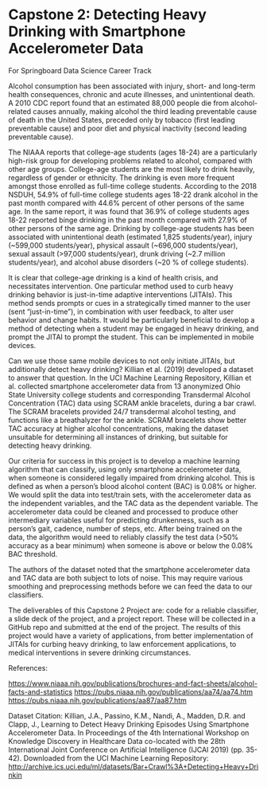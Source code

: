 # Capstone 2: Detecting Heavy Drinking with Smartphone Accelerometer Data
For Springboard Data Science Career Track

Alcohol consumption has been associated with injury, short- and long-term health consequences, chronic and acute illnesses, and unintentional death. A 2010 CDC report  found that an estimated 88,000 people die from alcohol-related causes annually, making alcohol the third leading preventable cause of death in the United States, preceded only by tobacco (first leading preventable cause) and poor diet and physical inactivity (second leading preventable cause). 

The NIAAA reports that college-age students (ages 18-24) are a particularly high-risk group for developing problems related to alcohol, compared with other age groups. College-age students are the most likely to drink heavily, regardless of gender or ethnicity. The drinking is even more frequent amongst those enrolled as full-time college students. According to the 2018 NSDUH, 54.9% of full-time college students ages 18-22 drank alcohol in the past month compared with 44.6% percent of other persons of the same age. In the same report, it was found that 36.9% of college students ages 18-22 reported binge drinking in the past month compared with 27.9% of other persons of the same age. Drinking by college-age students has been associated with unintentional death (estimated 1,825 students/year), injury (~599,000 students/year), physical assault (~696,000 students/year), sexual assault (>97,000 students/year), drunk driving (~2.7 million students/year), and alcohol abuse disorders (~20 % of college students). 

It is clear that college-age drinking is a kind of health crisis, and necessitates intervention. One particular method used to curb heavy drinking behavior is just-in-time adaptive interventions (JITAIs). This method sends prompts or cues in a strategically timed manner to the user (sent “just-in-time”), in combination with user feedback, to alter user behavior and change habits. It would be particularly beneficial to develop a method of detecting when a student may be engaged in heavy drinking, and prompt the JITAI to prompt the student. This can be implemented in mobile devices. 

Can we use those same mobile devices to not only initiate JITAIs, but additionally detect heavy drinking? Killian et al. (2019) developed a dataset to answer that question. In the UCI Machine Learning Repository, Killian et al. collected smartphone accelerometer data from 13 anonymized Ohio State University college students and corresponding Transdermal Alcohol Concentration (TAC) data using SCRAM ankle bracelets, during a bar crawl. The SCRAM bracelets provided 24/7 transdermal alcohol testing, and functions like a breathalyzer for the ankle. SCRAM bracelets show better TAC accuracy at higher alcohol concentrations, making the dataset unsuitable for determining all instances of drinking, but suitable for detecting heavy drinking.

Our criteria for success in this project is to develop a machine learning algorithm that can classify, using only smartphone accelerometer data, when someone is considered legally impaired from drinking alcohol. This is defined as when a person’s blood alcohol content (BAC) is 0.08% or higher. We would split the data into test/train sets, with the accelerometer data as the independent variables, and the TAC data as the dependent variable. The accelerometer data could be cleaned and processed to produce other intermediary variables useful for predicting drunkenness, such as a person’s gait, cadence, number of steps, etc. After being trained on the data, the algorithm would need to reliably classify the test data (>50% accuracy as a bear minimum) when someone is above or below the 0.08% BAC threshold. 

The authors of the dataset noted that the smartphone accelerometer data and TAC data are both subject to lots of noise. This may require various smoothing and preprocessing methods before we can feed the data to our classifiers. 

The deliverables of this Capstone 2 Project are: code for a reliable classifier, a slide deck of the project, and a project report. These will be collected in a GitHub repo and submitted at the end of the project. The results of this project would have a variety of applications, from better implementation of JITAIs for curbing heavy drinking, to law enforcement applications, to medical interventions in severe drinking circumstances. 

References: 

https://www.niaaa.nih.gov/publications/brochures-and-fact-sheets/alcohol-facts-and-statistics
https://pubs.niaaa.nih.gov/publications/aa74/aa74.htm
https://pubs.niaaa.nih.gov/publications/aa87/aa87.htm

Dataset Citation:
Killian, J.A., Passino, K.M., Nandi, A., Madden, D.R. and Clapp, J., Learning to Detect Heavy Drinking Episodes Using Smartphone Accelerometer Data. In Proceedings of the 4th International Workshop on Knowledge Discovery in Healthcare Data co-located with the 28th International Joint Conference on Artificial Intelligence (IJCAI 2019) (pp. 35-42).
Downloaded from the UCI Machine Learning Repository: http://archive.ics.uci.edu/ml/datasets/Bar+Crawl%3A+Detecting+Heavy+Drinkin
